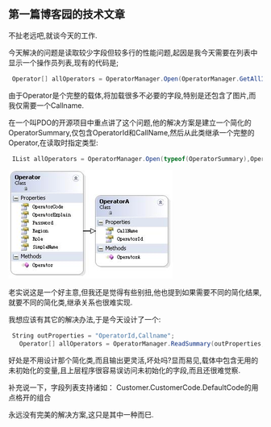 ## 第一篇博客园的技术文章

不扯老远吧,就谈今天的工作.

今天解决的问题是读取较少字段但较多行的性能问题,起因是我今天需要在列表中显示一个操作员列表,现有的代码是;

``` cs
 Operator[] allOperators = OperatorManager.Open(OperatorManager.GetAllIds());
```

由于Operator是个完整的载体,将加载很多不必要的字段,特别是还包含了图片,而我仅需要一个Callname.

在一个叫PDO的开源项目中重点讲了这个问题,他的解决方案是建立一个简化的OperatorSummary,仅包含OperatorId和CallName,然后从此类继承一个完整的Operator,在读取时指定类型:

``` cs
 IList allOperators = OperatorManager.Open(typeof(OperatorSummary),OperatorManager.GetAllIds());
```

![Operator](2004-11-14-Operator.jpg)

老实说这是一个好主意,但我还是觉得有些别扭,他也提到如果需要不同的简化结果,就要不同的简化类,继承关系也很难实现.

 我想应该有其它的解决办法,于是今天设计了一个:

 ``` cs
  String outProperties = "OperatorId,Callname";
    Operator[] allOperators = OperatorManager.ReadSummary(outProperties,OperatorManager.GetAllIds());
```

好处是不用设计那个简化类,而且输出更灵活,坏处吗?显而易见,载体中包含无用的未初始化的变量,且上层程序很容易误访问未初始化的字段,而且还很难觉察.

补充说一下，字段列表支持诸如： Customer.CustomerCode.DefaultCode的用点格开的组合

永远没有完美的解决方案,这只是其中一种而巳.